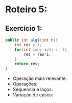 # Roteiro 5:
## Exercício 1:
~~~C#
public int alg1(int n){
    int res = 1;
    for(int i=n; i>1; i--){
        res = res*i;
    }
    return res;
}
~~~
* Operação mais relevante:
* Operações:
* Sequencia e laços:
* Variação de casos:
